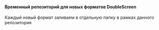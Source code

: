 #### Временный репозиторий для новых форматов DoubleScreen

Каждый новый формат заливаем в отдельную папку в рамках данного
репозитория
